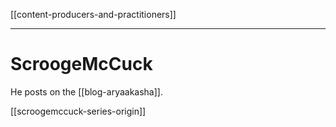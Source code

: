 [[content-producers-and-practitioners]]
***
# ScroogeMcCuck
He posts on the [[blog-aryaakasha]].

[[scroogemccuck-series-origin]]